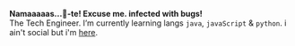 **Namaaaaas...🤧-te! Excuse me. infected with bugs!**  
The Tech Engineer. I’m currently learning langs `java`, `javaScript` & `python`.
i ain't social but i'm [here](https://amanchandrae.github.io/).
